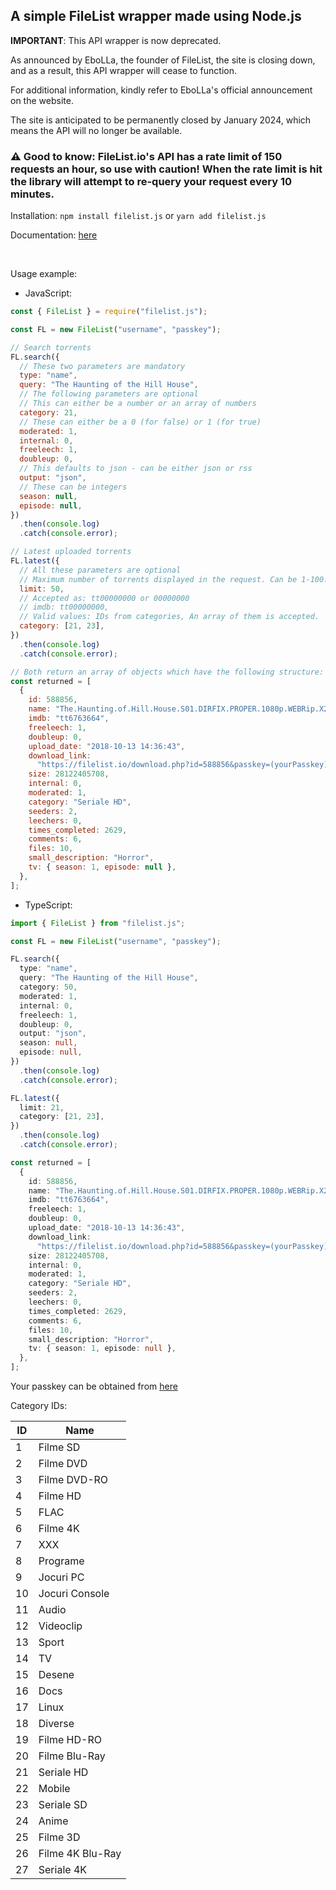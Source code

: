 ## A simple FileList wrapper made using Node.js

**IMPORTANT**: This API wrapper is now deprecated.

As announced by EboLLa, the founder of FileList, the site is closing down, and as a result, this API wrapper will cease to function.

For additional information, kindly refer to EboLLa's official announcement on the website.

The site is anticipated to be permanently closed by January 2024, which means the API will no longer be available.

### ⚠️ Good to know: FileList.io's API has a rate limit of 150 requests an hour, so use with caution! When the rate limit is hit the library will attempt to re-query your request every 10 minutes.

Installation: `npm install filelist.js` or `yarn add filelist.js`

Documentation: [here](https://alexthemaster.github.io/filelist.js)

<br>

Usage example:

- JavaScript:

```js
const { FileList } = require("filelist.js");

const FL = new FileList("username", "passkey");

// Search torrents
FL.search({
  // These two parameters are mandatory
  type: "name",
  query: "The Haunting of the Hill House",
  // The following parameters are optional
  // This can either be a number or an array of numbers
  category: 21,
  // These can either be a 0 (for false) or 1 (for true)
  moderated: 1,
  internal: 0,
  freeleech: 1,
  doubleup: 0,
  // This defaults to json - can be either json or rss
  output: "json",
  // These can be integers
  season: null,
  episode: null,
})
  .then(console.log)
  .catch(console.error);

// Latest uploaded torrents
FL.latest({
  // All these parameters are optional
  // Maximum number of torrents displayed in the request. Can be 1-100. Default value: 100
  limit: 50,
  // Accepted as: tt00000000 or 00000000
  // imdb: tt00000000,
  // Valid values: IDs from categories, An array of them is accepted.
  category: [21, 23],
})
  .then(console.log)
  .catch(console.error);

// Both return an array of objects which have the following structure:
const returned = [
  {
    id: 588856,
    name: "The.Haunting.of.Hill.House.S01.DIRFIX.PROPER.1080p.WEBRip.X264-DEFLATE",
    imdb: "tt6763664",
    freeleech: 1,
    doubleup: 0,
    upload_date: "2018-10-13 14:36:43",
    download_link:
      "https://filelist.io/download.php?id=588856&passkey=(yourPasskey)",
    size: 28122405708,
    internal: 0,
    moderated: 1,
    category: "Seriale HD",
    seeders: 2,
    leechers: 0,
    times_completed: 2629,
    comments: 6,
    files: 10,
    small_description: "Horror",
    tv: { season: 1, episode: null },
  },
];
```

- TypeScript:

```ts
import { FileList } from "filelist.js";

const FL = new FileList("username", "passkey");

FL.search({
  type: "name",
  query: "The Haunting of the Hill House",
  category: 50,
  moderated: 1,
  internal: 0,
  freeleech: 1,
  doubleup: 0,
  output: "json",
  season: null,
  episode: null,
})
  .then(console.log)
  .catch(console.error);

FL.latest({
  limit: 21,
  category: [21, 23],
})
  .then(console.log)
  .catch(console.error);

const returned = [
  {
    id: 588856,
    name: "The.Haunting.of.Hill.House.S01.DIRFIX.PROPER.1080p.WEBRip.X264-DEFLATE",
    imdb: "tt6763664",
    freeleech: 1,
    doubleup: 0,
    upload_date: "2018-10-13 14:36:43",
    download_link:
      "https://filelist.io/download.php?id=588856&passkey=(yourPasskey)",
    size: 28122405708,
    internal: 0,
    moderated: 1,
    category: "Seriale HD",
    seeders: 2,
    leechers: 0,
    times_completed: 2629,
    comments: 6,
    files: 10,
    small_description: "Horror",
    tv: { season: 1, episode: null },
  },
];
```

Your passkey can be obtained from [here](https://filelist.io/my.php)

Category IDs:

| ID  | Name             |
| --- | ---------------- |
| 1   | Filme SD         |
| 2   | Filme DVD        |
| 3   | Filme DVD-RO     |
| 4   | Filme HD         |
| 5   | FLAC             |
| 6   | Filme 4K         |
| 7   | XXX              |
| 8   | Programe         |
| 9   | Jocuri PC        |
| 10  | Jocuri Console   |
| 11  | Audio            |
| 12  | Videoclip        |
| 13  | Sport            |
| 14  | TV               |
| 15  | Desene           |
| 16  | Docs             |
| 17  | Linux            |
| 18  | Diverse          |
| 19  | Filme HD-RO      |
| 20  | Filme Blu-Ray    |
| 21  | Seriale HD       |
| 22  | Mobile           |
| 23  | Seriale SD       |
| 24  | Anime            |
| 25  | Filme 3D         |
| 26  | Filme 4K Blu-Ray |
| 27  | Seriale 4K       |
